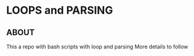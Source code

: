 # LOOPS and PARSING
## ABOUT
 This a repo with bash scripts with loop and parsing
 More details to follow
 